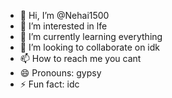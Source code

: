 - 👋 Hi, I’m @Nehai1500
- 👀 I’m interested in lfe
- 🌱 I’m currently learning everything
- 💞️ I’m looking to collaborate on idk
- 📫 How to reach me you cant
- 😄 Pronouns: gypsy
- ⚡ Fun fact: idc

<!---
Nehai1500/Nehai1500 is a ✨ special ✨ repository because its `README.md` (this file) appears on your GitHub profile.
You can click the Preview link to take a look at your changes.
--->
